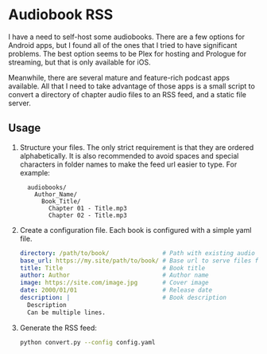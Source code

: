 # Audiobook RSS

I have a need to self-host some audiobooks. There are a few options for Android apps, but I found all of the ones that I tried to have significant problems. The best option seems to be Plex for hosting and Prologue for streaming, but that is only available for iOS.

Meanwhile, there are several mature and feature-rich podcast apps available. All that I need to take advantage of those apps is a small script to convert a directory of chapter audio files to an RSS feed, and a static file server.

## Usage

1. Structure your files. The only strict requirement is that they are ordered alphabetically. It is also recommended to avoid spaces and special characters in folder names to make the feed url easier to type. For example:

    ```
      audiobooks/
        Author_Name/
          Book_Title/
            Chapter 01 - Title.mp3
            Chapter 02 - Title.mp3
    ```

2. Create a configuration file. Each book is configured with a simple yaml file.

    ```yaml
    directory: /path/to/book/               # Path with existing audio files
    base_url: https://my.site/path/to/book/ # Base url to serve files from
    title: Title                            # Book title
    author: Author                          # Author name
    image: https://site.com/image.jpg       # Cover image
    date: 2000/01/01                        # Release date
    description: |                          # Book description
      Description
      Can be multiple lines.
    ```

3. Generate the RSS feed:

    ```bash
    python convert.py --config config.yaml
    ```
